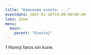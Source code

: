 ```yaml
---
title: "Komunuma evento: ..."
eventdato: 2025-01-10T19:00:00+00:00
loko: Zoom
menu:
  main:
    parent: "Eventoj"
---
```


1 Homoj faros ion kune.
